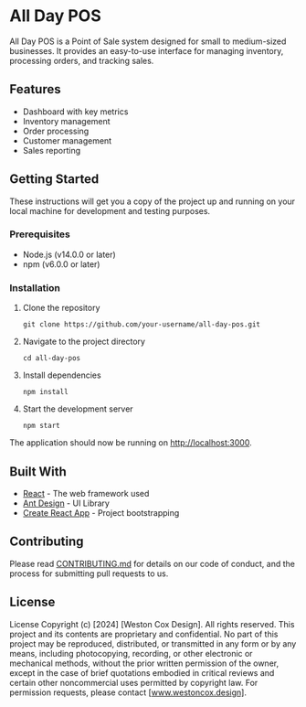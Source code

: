 # All Day POS

All Day POS is a Point of Sale system designed for small to medium-sized businesses. It provides an easy-to-use interface for managing inventory, processing orders, and tracking sales.

## Features

- Dashboard with key metrics
- Inventory management
- Order processing
- Customer management
- Sales reporting

## Getting Started

These instructions will get you a copy of the project up and running on your local machine for development and testing purposes.

### Prerequisites

- Node.js (v14.0.0 or later)
- npm (v6.0.0 or later)

### Installation

1. Clone the repository
   ```
   git clone https://github.com/your-username/all-day-pos.git
   ```

2. Navigate to the project directory
   ```
   cd all-day-pos
   ```

3. Install dependencies
   ```
   npm install
   ```

4. Start the development server
   ```
   npm start
   ```

The application should now be running on [http://localhost:3000](http://localhost:3000).

## Built With

- [React](https://reactjs.org/) - The web framework used
- [Ant Design](https://ant.design/) - UI Library
- [Create React App](https://create-react-app.dev/) - Project bootstrapping

## Contributing

Please read [CONTRIBUTING.md](CONTRIBUTING.md) for details on our code of conduct, and the process for submitting pull requests to us.

## License

License
Copyright (c) [2024] [Weston Cox Design]. All rights reserved.
This project and its contents are proprietary and confidential. No part of this project may be reproduced, distributed, or transmitted in any form or by any means, including photocopying, recording, or other electronic or mechanical methods, without the prior written permission of the owner, except in the case of brief quotations embodied in critical reviews and certain other noncommercial uses permitted by copyright law.
For permission requests, please contact [www.westoncox.design].
